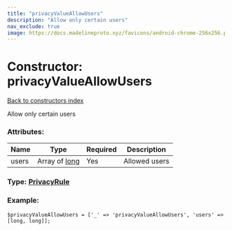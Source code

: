 ```yaml
---
title: "privacyValueAllowUsers"
description: "Allow only certain users"
nav_exclude: true
image: https://docs.madelineproto.xyz/favicons/android-chrome-256x256.png
---
```

# Constructor: privacyValueAllowUsers  
[Back to constructors index](/API_docs/constructors/index.html)



Allow only certain users

### Attributes:

| Name     |    Type       | Required | Description |
|----------|---------------|----------|-------------|
|users|Array of [long](/API_docs/types/long.html) | Yes|Allowed users|



### Type: [PrivacyRule](/API_docs/types/PrivacyRule.html)


### Example:

```
$privacyValueAllowUsers = ['_' => 'privacyValueAllowUsers', 'users' => [long, long]];
```  
